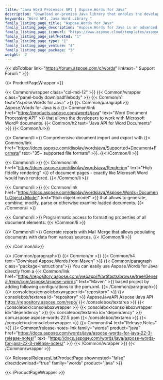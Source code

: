 ```yaml
---
title: "Java Word Processor API | Aspose.Words for Java"
description: "Download on-premise Java library that enables the developers to perform Word Processing tasks such as, document generation, modification, conversion, rendering and printing from native Java applications. "
keywords: "Word API, Java Word Library "
family_listing_page_title: "Aspose.Words for Java"
family_listing_page_description: "Aspose.Words for Java is an advanced Java Word processing API that enables you to perform a great range of document processing tasks directly within your Java applications."
family_listing_page_iconurl: "https://www.aspose.cloud/templates/aspose/App_Themes/V3/images/words/272x272/aspose_words-for-java.png"
family_listing_page_selfHosted: "1"
family_listing_page_type: "1"
family_listing_page_venture: "4"
family_listing_page_package: "3"
weight:  2
---
```


{{< dbToolbar link="https://forum.aspose.com/c/words" linktext=" Support Forum " >}}


{{< ProductPageWrapper >}}

<!-- ProductPageContent-->
{{< Common/wrapper class="col-md-12" >}}
{{< Common/wrapper class="panel-body downloadfilebody" >}}
{{< Common/h1 text="Aspose.Words for Java" >}}
{{< Common/paragraph>}}
Aspose.Words for Java is a {{< Common/link href="https://products.aspose.com/words/java" text="Word Document Processing API"  >}} that allows the developers to work with Microsoft Word® documents.
{{< Common/h2 text="Java API for Word Documents"  >}}
 {{< Common/ul>}}
 
   {{< Common/li >}} Comprehensive document import and export with {{< Common/link href="https://docs.aspose.com/display/wordsjava/Supported+Document+Formats" text="35+ supported file formats"  >}}. {{< /Common/li >}}

   {{< Common/li >}} {{< Common/link href="https://docs.aspose.com/display/wordsjava/Rendering" text="High fidelity rendering"  >}} of document pages - exactly like Microsoft Word would have rendered. {{< /Common/li >}}

   {{< Common/li >}} {{< Common/link href="https://docs.aspose.com/display/wordsjava/Aspose.Words+Document+Object+Model" text="Rich object model"  >}} that allows to generate, combine, modify, parse or otherwise examine loaded documents. {{< /Common/li >}}

   {{< Common/li >}} Programmatic access to formatting properties of all document elements. {{< /Common/li >}}

   {{< Common/li >}} Generate reports with Mail Merge that allows populating documents with data from various sources. {{< /Common/li >}}

 {{< /Common/ul>}}

{{< /Common/paragraph>}}
{{< Common/hr >}}
{{< Common/h4 text="Download Aspose.Words from Maven"  >}}
{{< Common/paragraph class="package-instructions">}}
You can easily use Aspose.Words for Java directly from a {{< Common/link href="https://repository.aspose.com/webapp/#/artifacts/browse/tree/General/repo/com/aspose/aspose-words" text="Maven"  >}} based project by adding following configurations to the pom.xml.
 {{< /Common/paragraph>}}
{{< consolebox/consoleboxwrapper id="repository" >}}
       {{< consolebox/textarea id="repository" >}} <repository>
    <id>AsposeJavaAPI</id>
    <name>Aspose Java API</name>
    <url>https://repository.aspose.com/repo/</url>
</repository> {{< /consolebox/textarea >}}
{{< /consolebox/consoleboxwrapper >}}
{{< consolebox/consoleboxwrapper id="dependency" >}}
       {{< consolebox/textarea id="dependency" >}} <dependency>
    <groupId>com.aspose</groupId>
    <artifactId>aspose-words</artifactId>
    <version>22.5</version>
    <type>pom</type>
</dependency> {{< /consolebox/textarea >}}
{{< /consolebox/consoleboxwrapper >}}
{{< Common/h4 text="Release Notes"  >}}
{{< Common/release-notes-link family="words" product="java" href="https://docs.aspose.com/words/java/aspose-words-for-java-22-3-release-notes/" text="https://docs.aspose.com/words/java/aspose-words-for-java-22-3-release-notes/"  >}}
{{< /Common/wrapper >}}
{{< /Common/wrapper >}}

<!-- /ProductPageContent-->



<!-- ReleasesListProductPage-->
   {{< Releases/ReleasesListProductPage shownested="false"  directdownload="true" family="words" product="java" >}}
<!-- /ReleasesListProductPage-->

{{< /ProductPageWrapper >}}


